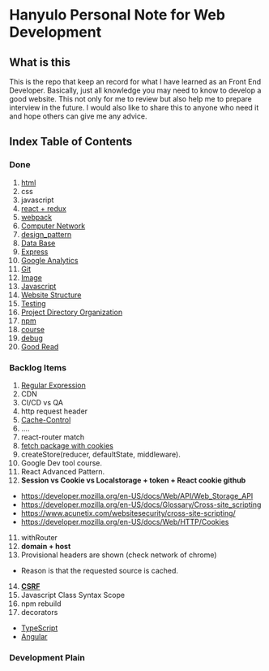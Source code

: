 # Hanyulo Personal Note for Web Development

## What is this
This is the repo that keep an record for what I have learned as an Front End Developer. Basically, just all knowledge you may need to know to develop a good website. This not only for me to review but also help me to prepare interview in the future. I would also like to share this to anyone who need it and hope others can give me any advice.

## Index Table of Contents

### Done
1. [html](./html/index.md)
2. css
3. javascript
4. [react + redux](./react_redux/index.md)
5. [webpack](./webpack/index.md)
6. [Computer Network](./computer_network/index.md)
7. [design_pattern](./design_pattern/index.md)
8. [Data Base](./data_base/index.md)
9. [Express](./express/index.md)
10. [Google Analytics](./ga/index.md)
11. [Git](./git/index.md)
12. [Image](./image/index.md)
13. [Javascript](./javascript/index.md)
14. [Website Structure](./structure/index.md)
15. [Testing](./testing/index.md)
16. [Project Directory Organization](./project_directory_organization)
17. [npm](./npm/index.md)
18. [course](./course/index.md)
19. [debug](./debug/index.md)
20. [Good Read](./good_read/index.md)

### Backlog Items
1. [Regular Expression](https://github.com/zeeshanu/learn-regex)
2. CDN
3. CI/CD vs QA
4. http request header
  1. [Cache-Control](https://developer.mozilla.org/en-US/docs/Web/HTTP/Headers/Cache-Control)
  2. ....
5. react-router match
6. [fetch package with cookies](https://github.com/github/fetch#sending-cookies)
7. createStore(reducer, defaultState, middleware).
8. Google Dev tool course.
9. React Advanced Pattern.
10. **Session vs Cookie vs Localstorage + token + React cookie github**
 * https://developer.mozilla.org/en-US/docs/Web/API/Web_Storage_API
 * https://developer.mozilla.org/en-US/docs/Glossary/Cross-site_scripting
 * https://www.acunetix.com/websitesecurity/cross-site-scripting/
 * https://developer.mozilla.org/en-US/docs/Web/HTTP/Cookies
11. withRouter
12. **domain + host**
13. Provisional headers are shown (check network of chrome)
  * Reason is that the requested source is cached.
14. [**CSRF**](https://www.acunetix.com/blog/articles/csrf-xss-brothers-arms/)
15. Javascript Class Syntax Scope
16. npm rebuild
17. decorators
  * [TypeScript](https://www.typescriptlang.org/docs/handbook/decorators.html)
  * [Angular](https://stackblitz.com/angular/ovlealvlkox?file=src%2Fapp%2Fapp.module.ts)

### Development Plain
